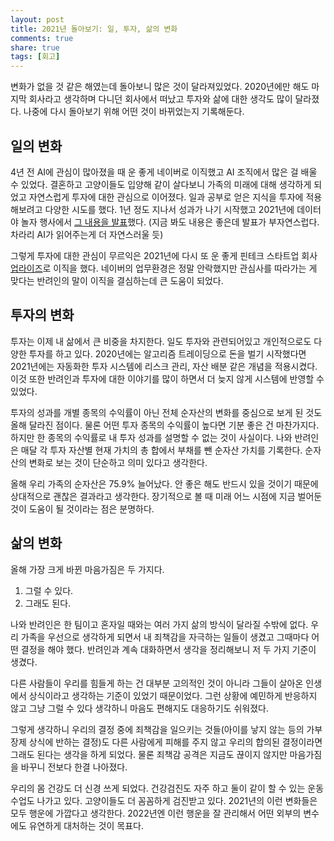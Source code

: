 ```yaml
---
layout: post
title: 2021년 돌아보기: 일, 투자, 삶의 변화
comments: true
share: true
tags: [회고]
---
```


변화가 없을 것 같은 해였는데 돌아보니 많은 것이 달라져있었다. 2020년에만 해도 마지막 회사라고 생각하며 다니던 회사에서 떠났고 투자와 삶에 대한 생각도 많이 달라졌다. 나중에 다시 돌아보기 위해 어떤 것이 바뀌었는지 기록해둔다. 

## 일의 변화

4년 전 AI에 관심이 많아졌을 때 운 좋게 네이버로 이직했고 AI 조직에서 많은 걸 배울 수 있었다. 결혼하고 고양이들도 입양해 같이 살다보니 가족의 미래에 대해 생각하게 되었고 자연스럽게 투자에 대한 관심으로 이어졌다. 일과 공부로 얻은 지식을 투자에 적용해보려고 다양한 시도를 했다. 1년 정도 지나서 성과가 나기 시작했고 2021년에 데이터야 놀자 행사에서 [그 내용을 발표](https://www.youtube.com/watch?v=oAk98W4R_w0)했다. (지금 봐도 내용은 좋은데 발표가 부자연스럽다. 차라리 AI가 읽어주는게 더 자연스러울 듯)

그렇게 투자에 대한 관심이 무르익은 2021년에 다시 또 운 좋게 핀테크 스타트업 회사 [업라이즈](https://www.uprise.financial/)로 이직을 했다. 네이버의 업무환경은 정말 안락했지만 관심사를 따라가는 게 맞다는 반려인의 말이 이직을 결심하는데 큰 도움이 되었다. 

## 투자의 변화

투자는 이제 내 삶에서 큰 비중을 차지한다. 일도 투자와 관련되어있고 개인적으로도 다양한 투자를 하고 있다. 2020년에는 알고리즘 트레이딩으로 돈을 벌기 시작했다면 2021년에는 자동화한 투자 시스템에 리스크 관리, 자산 배분 같은 개념을 적용시켰다. 이것 또한 반려인과 투자에 대한 이야기를 많이 하면서 더 늦지 않게 시스템에 반영할 수 있었다. 

투자의 성과를 개별 종목의 수익률이 아닌 전체 순자산의 변화를 중심으로 보게 된 것도 올해 달라진 점이다. 물론 어떤 투자 종목의 수익률이 높다면 기분 좋은 건 마찬가지다. 하지만 한 종목의 수익률로 내 투자 성과를 설명할 수 없는 것이 사실이다. 나와 반려인은 매달 각 투자 자산별 현재 가치의 총 합에서 부채를 뺀 순자산 가치를 기록한다. 순자산의 변화로 보는 것이 단순하고 의미 있다고 생각한다. 

올해 우리 가족의 순자산은 75.9% 늘어났다. 안 좋은 해도 반드시 있을 것이기 때문에 상대적으로 괜찮은 결과라고 생각한다. 장기적으로 볼 때 미래 어느 시점에 지금 벌어둔 것이 도움이 될 것이라는 점은 분명하다. 

## 삶의 변화

올해 가장 크게 바뀐 마음가짐은 두 가지다. 

1. 그럴 수 있다. 
2. 그래도 된다. 

나와 반려인은 한 팀이고 혼자일 때와는 여러 가지 삶의 방식이 달라질 수밖에 없다. 우리 가족을 우선으로 생각하게 되면서 내 죄책감을 자극하는 일들이 생겼고 그때마다 어떤 결정을 해야 했다. 반려인과 계속 대화하면서 생각을 정리해보니 저 두 가지 기준이 생겼다. 

다른 사람들이 우리를 힘들게 하는 건 대부분 고의적인 것이 아니라 그들이 살아온 인생에서 상식이라고 생각하는 기준이 있었기 때문이었다. 그런 상황에 예민하게 반응하지 않고 그냥 그럴 수 있다 생각하니 마음도 편해지도 대응하기도 쉬워졌다.  

그렇게 생각하니 우리의 결정 중에 죄책감을 일으키는 것들(아이를 낳지 않는 등의 가부장제 상식에 반하는 결정)도 다른 사람에게 피해를 주지 않고 우리의 합의된 결정이라면 그래도 된다는 생각을 하게 되었다. 물론 죄책감 공격은 지금도 끊이지 않지만 마음가짐을 바꾸니 전보다 한결 나아졌다. 

우리의 몸 건강도 더 신경 쓰게 되었다. 건강검진도 자주 하고 둘이 같이 할 수 있는 운동 수업도 나가고 있다. 고양이들도 더 꼼꼼하게 검진받고 있다. 2021년의 이런 변화들은 모두 행운에 가깝다고 생각한다. 2022년엔 이런 행운을 잘 관리해서 어떤 외부의 변수에도 유연하게 대처하는 것이 목표다. 
